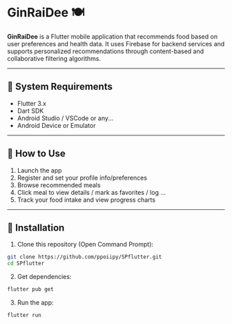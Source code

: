 # GinRaiDee 🍽️
<p align="center">
  
</p>

**GinRaiDee** is a Flutter mobile application that recommends food based on user preferences and health data. It uses Firebase for backend services and supports personalized recommendations through content-based and collaborative filtering algorithms.

---

## 🔧 System Requirements

- Flutter 3.x
- Dart SDK
- Android Studio / VSCode or any...
- Android Device or Emulator

---

## 📌 How to Use

1. Launch the app
2. Register and set your profile info/preferences
3. Browse recommended meals
4. Click meal to view details / mark as favorites / log ...
5. Track your food intake and view progress charts

---

## 🚀 Installation

1. Clone this repository (Open Command Prompt):
```bash
git clone https://github.com/ppoiipy/SPflutter.git
cd SPflutter
```

2. Get dependencies:
```bash
flutter pub get
```

3. Run the app:
```bash
flutter run
```
